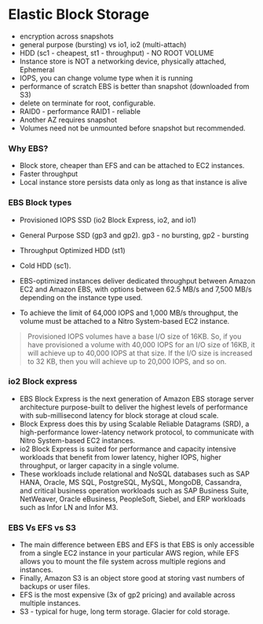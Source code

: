 # Elastic Block Storage
- encryption across snapshots
- general purpose (bursting) vs io1, io2 (multi-attach)
- HDD (sc1 - cheapest, st1  - throughput) - NO ROOT VOLUME
- Instance store is NOT a networking device, physically attached, Ephemeral
- IOPS, you can change volume type when it is running
- performance of scratch EBS is better than snapshot (downloaded from S3)
- delete on terminate for root, configurable.
- RAID0 - performance RAID1 - reliable
- Another AZ requires snapshot
- Volumes need not be unmounted before snapshot but recommended.

### Why EBS?
- Block store, cheaper than EFS and can be attached to EC2 instances. 
- Faster throughput
- Local instance store persists data only as long as that instance is alive

### EBS Block types
- Provisioned IOPS SSD (io2 Block Express, io2, and io1)
- General Purpose SSD (gp3 and gp2). gp3 - no bursting, gp2 - bursting
- Throughput Optimized HDD (st1)
- Cold HDD (sc1).

- EBS-optimized instances deliver dedicated throughput between Amazon EC2 and Amazon EBS, with options between 62.5 MB/s and 7,500 MB/s depending on the instance type used. 
- To achieve the limit of 64,000 IOPS and 1,000 MB/s throughput, the volume must be attached to a Nitro System-based EC2 instance.

> Provisioned IOPS volumes have a base I/O size of 16KB. So, if you have provisioned a volume with 40,000 IOPS for an I/O size of 16KB, it will achieve up to 40,000 IOPS at that size. If the I/O size is increased to 32 KB, then you will achieve up to 20,000 IOPS, and so on.


### io2 Block express
- EBS Block Express is the next generation of Amazon EBS storage server architecture purpose-built to deliver the highest levels of performance with sub-millisecond latency for block storage at cloud scale. 
- Block Express does this by using Scalable Reliable Datagrams (SRD), a high-performance lower-latency network protocol, to communicate with Nitro System-based EC2 instances.
- io2 Block Express is suited for performance and capacity intensive workloads that benefit from lower latency, higher IOPS, higher throughput, or larger capacity in a single volume. 
- These workloads include relational and NoSQL databases such as SAP HANA, Oracle, MS SQL, PostgreSQL, MySQL, MongoDB, Cassandra, and critical business operation workloads such as SAP Business Suite, NetWeaver, Oracle eBusiness, PeopleSoft, Siebel, and ERP workloads such as Infor LN and Infor M3.

### EBS Vs EFS vs S3
- The main difference between EBS and EFS is that EBS is only accessible from a single EC2 instance in your particular AWS region, while EFS allows you to mount the file system across multiple regions and instances. 
- Finally, Amazon S3 is an object store good at storing vast numbers of backups or user files.
- EFS is the most expensive (3x of gp2 pricing) and available across multiple instances.
- S3 - typical for huge, long term storage. Glacier for cold storage.
